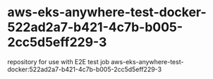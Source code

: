# aws-eks-anywhere-test-docker-522ad2a7-b421-4c7b-b005-2cc5d5eff229-3
repository for use with E2E test job aws-eks-anywhere-test-docker:522ad2a7-b421-4c7b-b005-2cc5d5eff229-3
